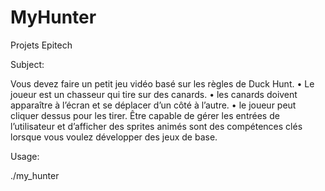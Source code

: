 # MyHunter
Projets Epitech

Subject:

Vous devez faire un petit jeu vidéo basé sur les règles de Duck Hunt. • Le joueur est un chasseur qui tire sur des canards. • les canards doivent apparaître à l’écran et se déplacer d’un côté à l’autre. • le joueur peut cliquer dessus pour les tirer. Être capable de gérer les entrées de l’utilisateur et d’afficher des sprites animés sont des compétences clés lorsque vous voulez développer des jeux de base.

Usage:

./my_hunter
